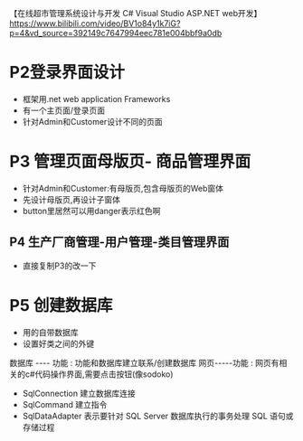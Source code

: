 【在线超市管理系统设计与开发 C# Visual Studio ASP.NET web开发】https://www.bilibili.com/video/BV1o84y1k7iG?p=4&vd_source=392149c7647994eec781e004bbf9a0db
 
# P2登录界面设计
 
 - 框架用.net web application Frameworks
 - 有一个主页面/登录页面
 - 针对Admin和Customer设计不同的页面

# P3 管理页面母版页- 商品管理界面

- 针对Admin和Customer:有母版页,包含母版页的Web窗体
- 先设计母版页,再设计子窗体
- button里居然可以用danger表示红色啊
## P4 生产厂商管理-用户管理-类目管理界面

- 直接复制P3的改一下

# P5 创建数据库

- 用的自带数据库
- 设置好类之间的外键

数据库 ---- 功能 : 功能和数据库建立联系/创建数据库
网页-----功能 : 网页有相关的c#代码操作界面,需要点击按钮(像sodoko)
- SqlConnection 建立数据库连接
- SqlCommand 建立指令
- SqlDataAdapter 表示要针对 SQL Server 数据库执行的事务处理 SQL 语句或存储过程

 
 

